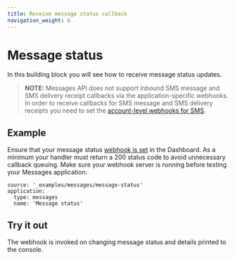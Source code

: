 ```yaml
---
title: Receive message status callback
navigation_weight: 6
---
```


# Message status

In this building block you will see how to receive message status updates.

> **NOTE:** Messages API does not support inbound SMS message and SMS delivery receipt callbacks via the application-specific webhooks. In order to receive callbacks for SMS message and SMS delivery receipts you need to set the [account-level webhooks for SMS](https://dashboard.nexmo.com/settings).

## Example

Ensure that your message status [webhook is set](/messages/building-blocks/configure-webhooks) in the Dashboard. As a minimum your handler must return a 200 status code to avoid unnecessary callback queuing. Make sure your webhook server is running before testing your Messages application.

```building_blocks
source: '_examples/messages/message-status'
application:
  type: messages
  name: 'Message status'
```

## Try it out

The webhook is invoked on changing message status and details printed to the console.
